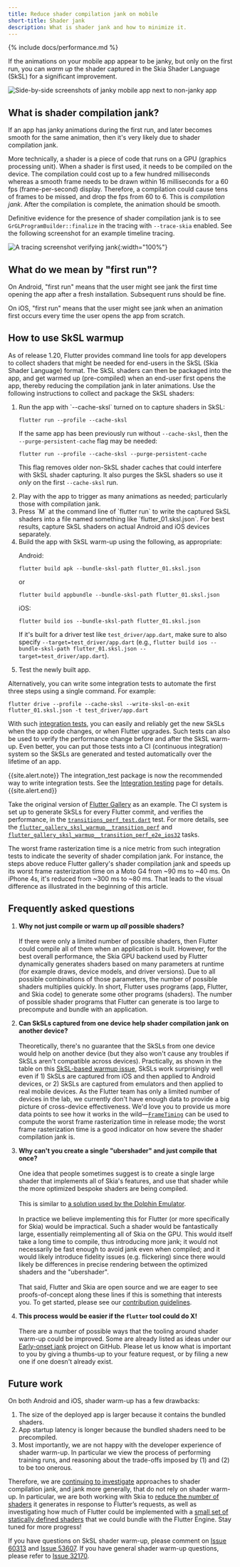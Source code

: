 ```yaml
---
title: Reduce shader compilation jank on mobile
short-title: Shader jank
description: What is shader jank and how to minimize it.
---
```


{% include docs/performance.md %}

If the animations on your mobile app appear to be janky,
but only on the first run, you can _warm up_ the
shader captured in the Skia Shader Language (SkSL) for a
significant improvement.

![Side-by-side screenshots of janky mobile app next to non-janky app]({{site.url}}/assets/images/docs/perf/render/shader-jank.gif)

## What is shader compilation jank?

If an app has janky animations during the first run,
and later becomes smooth for the same animation,
then it's very likely due to shader compilation jank.

More technically, a shader is a piece of code that runs on
a GPU (graphics processing unit).
When a shader is first used, it needs to be compiled on the device.
The compilation could cost up to a few hundred milliseconds
whereas a smooth frame needs to be drawn within 16 milliseconds
for a 60 fps (frame-per-second) display.
Therefore, a compilation could cause tens of frames to be missed,
and drop the fps from 60 to 6. This is _compilation jank_.
After the compilation is complete, the animation should be smooth.

Definitive evidence for the presence of shader compilation jank is to see
`GrGLProgramBuilder::finalize` in the tracing with `--trace-skia` enabled. See
the following screenshot for an example timeline tracing.

![A tracing screenshot verifying jank]({{site.url}}/assets/images/docs/perf/render/tracing.png){:width="100%"}

## What do we mean by "first run"?

On Android, "first run" means that the user might see
jank the first time opening the app after a fresh
installation. Subsequent runs should be fine.

On iOS, "first run" means that the user might see
jank when an animation first occurs every time
the user opens the app from scratch.

## How to use SkSL warmup

As of release 1.20, Flutter provides command line tools for app developers to
collect shaders that might be needed for end-users in the SkSL
(Skia Shader Language) format. The SkSL shaders can then be
packaged into the app, and get warmed up (pre-compiled)
when an end-user first opens the app, thereby reducing the compilation
jank in later animations. Use the following instructions to collect
and package the SkSL shaders:

<ol markdown="1">
<li markdown="1">Run the app with `--cache-sksl` turned on
    to capture shaders in SkSL:

```terminal
flutter run --profile --cache-sksl
```

If the same app has been previously run without `--cache-sksl`, then the
`--purge-persistent-cache` flag may be needed:

```terminal
flutter run --profile --cache-sksl --purge-persistent-cache
```

This flag removes older non-SkSL shader caches that could interfere with SkSL
shader capturing. It also purges the SkSL shaders so use it *only* on the first
`--cache-sksl` run.
</li>

<li markdown="1"> Play with the app to trigger as many animations
    as needed; particularly those with compilation jank.
</li>

<li markdown="1"> Press `M` at the command line of `flutter run` to
    write the captured SkSL shaders into a file named something like
   `flutter_01.sksl.json`. For best results, capture SkSL shaders on actual
   Android and iOS devices separately.
</li>

<li markdown="1"> Build the app with SkSL warm-up using the following,
    as appropriate:

Android:
```terminal
flutter build apk --bundle-sksl-path flutter_01.sksl.json
```
or
```terminal
flutter build appbundle --bundle-sksl-path flutter_01.sksl.json
```

iOS:
```terminal
flutter build ios --bundle-sksl-path flutter_01.sksl.json
```

If it's built for a driver test like `test_driver/app.dart`, make sure to also specify `--target=test_driver/app.dart` (e.g., `flutter build ios --bundle-sksl-path flutter_01.sksl.json --target=test_driver/app.dart`).

</li>

<li markdown="1"> Test the newly built app.
</li>
</ol>

Alternatively, you can write some integration tests to
automate the first three steps using a single command.
For example:

```terminal
flutter drive --profile --cache-sksl --write-sksl-on-exit flutter_01.sksl.json -t test_driver/app.dart
```

With such [integration tests][], you can easily and reliably get the
new SkSLs when the app code changes, or when Flutter upgrades.
Such tests can also be used to verify the performance change
before and after the SkSL warm-up. Even better, you can put
those tests into a CI (continuous integration) system so the
SkSLs are generated and tested automatically over the lifetime of an app.

{{site.alert.note}}
  The integration_test package is now the recommended way to write integration
  tests. See the [Integration testing]({{site.url}}/testing/integration-tests/) page
  for details.
{{site.alert.end}}

Take the original version of [Flutter Gallery][] as an example.
The CI system is set up to generate SkSLs for every Flutter commit,
and verifies the performance, in the [`transitions_perf_test.dart`][] test.
For more details, see the [`flutter_gallery_sksl_warmup__transition_perf`][]
and [`flutter_gallery_sksl_warmup__transition_perf_e2e_ios32`][] tasks.

The worst frame rasterization time is a nice metric from
such integration tests to indicate the severity of shader
compilation jank. For instance,
the steps above reduce Flutter gallery's shader compilation
jank and speeds up its worst frame rasterization time on a
Moto G4 from ~90 ms to ~40 ms. On iPhone 4s,
it's reduced from ~300 ms to ~80 ms. That leads to the visual
difference as illustrated in the beginning of this article.

[Flutter Gallery]: {{site.repo.flutter}}/tree/master/dev/integration_tests/flutter_gallery
[`flutter_gallery_sksl_warmup__transition_perf`]: {{site.repo.flutter}}/blob/master/dev/devicelab/bin/tasks/flutter_gallery_sksl_warmup__transition_perf.dart
[`flutter_gallery_sksl_warmup__transition_perf_e2e_ios32`]: {{site.repo.flutter}}/blob/master/dev/devicelab/bin/tasks/flutter_gallery_sksl_warmup__transition_perf_e2e_ios32.dart
[integration tests]: {{site.url}}/cookbook/testing/integration/introduction
[`transitions_perf_test.dart`]: {{site.repo.flutter}}/blob/master/dev/integration_tests/flutter_gallery/test_driver/transitions_perf_test.dart
[limitations and considerations]: {{site.url}}/perf/shader#limitations-and-considerations

## Frequently asked questions

1. **Why not just compile or warm up _all_ possible shaders?**<br><br>
   If there were only a limited number of possible shaders,
   then Flutter could compile all of them when an application is built.
   However, for the best overall performance,
   the Skia GPU backend used by Flutter dynamically generates
   shaders based on many parameters at runtime
   (for example draws, device models, and driver versions).
   Due to all possible combinations of those parameters,
   the number of possible shaders multiplies quickly.
   In short, Flutter uses programs (app, Flutter, and Skia code)
   to generate some other programs (shaders). The number of possible
   shader programs that Flutter can generate is too large to
   precompute and bundle with an application.

2. **Can SkSLs captured from one device help shader compilation jank
   on another device?**<br><br>
   Theoretically, there's no guarantee that the SkSLs from one device
   would help on another device (but they also won't cause any troubles
   if SkSLs aren't compatible across devices).
   Practically, as shown in the table on this [SkSL-based warmup issue][],
   SkSLs work surprisingly well
   even if 1) SkSLs are captured from iOS and then applied to Android devices,
   or 2) SkSLs are captured from emulators and then applied to real mobile
   devices. As the Flutter team has only a limited number of devices in the lab,
   we currently don't have enough data to provide a big picture of cross-device
   effectiveness. We'd love you to provide us more data points to see how it
   works in the wild&mdash;[`FrameTiming`][] can be used to compute the worst frame
   rasterization time in release mode; the worst frame rasterization time is
   a good indicator on how severe the shader compilation jank is.
   
3. **Why can't you create a single "ubershader" and just compile that once?**<br><br>
   One idea that people sometimes suggest is to create a single large shader that
   implements all of Skia's features, and use that shader while the more optimized
   bespoke shaders are being compiled.<br><br>
   This is similar to [a solution used by the Dolphin Emulator][].<br><br>
   In practice we believe implementing this for Flutter (or more specifically for
   Skia) would be impractical. Such a shader would be fantastically large, essentially
   reimplementing all of Skia on the GPU. This would itself take a long time to compile,
   thus introducing more jank; it would not necessarily be fast enough to avoid jank 
   even when compiled; and it would likely introduce fidelity issues (e.g. flickering)
   since there would likely be differences in precise rendering between the optimized
   shaders and the "ubershader".<br><br>
   That said, Flutter and Skia are open source and we are eager to see proofs-of-concept
   along these lines if this is something that interests you. To get started, please
   see our [contribution guidelines].

4. **This process would be easier if the `flutter` tool could do X!**<br><br>
   There are a number of possible ways that the tooling around shader warm-up
   could be improved. Some are already listed as ideas under our [Early-onset jank][]
   project on GitHub. Please let us know what is important to you by giving
   a thumbs-up to your feature request, or by filing a new one if one doesn't
   already exist.

## Future work

On both Android and iOS, shader warm-up has a few drawbacks:
1. The size of the deployed app is larger because it contains the bundled shaders.
2. App startup latency is longer because the bundled shaders need to be precompiled.
3. Most importantly, we are not happy with the developer experience of shader
warm-up. In particular we view the process of performing training runs, and reasoning
about the trade-offs imposed by (1) and (2) to be too onerous.

Therefore, we are [continuing to investigate][] approaches to shader compilation jank, and
jank more generally, that do not rely on shader warm-up. In particular, we are both
working with Skia to [reduce the number of shaders][] it generates in response to
Flutter’s requests, as well as investigating how much of Flutter could be implemented
with a [small set of statically defined shaders][] that we could bundle with the Flutter
Engine. Stay tuned for more progress!

[`FrameTiming`]: {{site.api}}/flutter/dart-ui/FrameTiming-class.html
[SkSL-based warmup issue]: {{site.repo.flutter}}/issues/53607#issuecomment-608587484
[a solution used by the Dolphin Emulator]: https://dolphin-emu.org/blog/2017/07/30/ubershaders/
[contribution guidelines]: {{site.repo.flutter}}/blob/master/CONTRIBUTING.md
[continuing to investigate]: {{site.repo.flutter}}/projects/188
[Early-onset jank]: {{site.repo.flutter}}/projects/188
[reduce the number of shaders]: https://bugs.chromium.org/p/skia/issues/detail?id=11844
[small set of statically defined shaders]: {{site.repo.flutter}}/issues/77412

If you have questions on SkSL shader warm-up,
please comment on [Issue 60313][] and [Issue 53607][].
If you have general shader warm-up questions,
please refer to [Issue 32170][].

[Issue 32170]: {{site.repo.flutter}}/issues/32170
[Issue 53607]: {{site.repo.flutter}}/issues/53607
[Issue 60313]: {{site.repo.flutter}}/issues/60313
